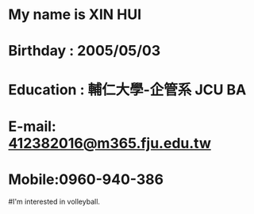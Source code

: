 # My name is XIN HUI
# Birthday : 2005/05/03
# Education : 輔仁大學-企管系 JCU BA
# E-mail: 412382016@m365.fju.edu.tw
# Mobile:0960-940-386
#I'm interested in volleyball.
